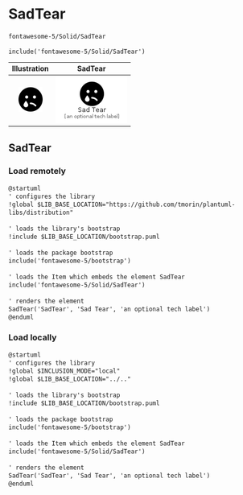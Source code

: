 # SadTear


```text
fontawesome-5/Solid/SadTear
```

```text
include('fontawesome-5/Solid/SadTear')
```



| Illustration | SadTear |
| :---: | :---: |
| ![illustration for Illustration](../../fontawesome-5/Solid/SadTear.png) | ![illustration for SadTear](../../fontawesome-5/Solid/SadTear.Local.png) |




## SadTear

### Load remotely
```plantuml
@startuml
' configures the library
!global $LIB_BASE_LOCATION="https://github.com/tmorin/plantuml-libs/distribution"

' loads the library's bootstrap
!include $LIB_BASE_LOCATION/bootstrap.puml

' loads the package bootstrap
include('fontawesome-5/bootstrap')

' loads the Item which embeds the element SadTear
include('fontawesome-5/Solid/SadTear')

' renders the element
SadTear('SadTear', 'Sad Tear', 'an optional tech label')
@enduml
```

### Load locally
```plantuml
@startuml
' configures the library
!global $INCLUSION_MODE="local"
!global $LIB_BASE_LOCATION="../.."

' loads the library's bootstrap
!include $LIB_BASE_LOCATION/bootstrap.puml

' loads the package bootstrap
include('fontawesome-5/bootstrap')

' loads the Item which embeds the element SadTear
include('fontawesome-5/Solid/SadTear')

' renders the element
SadTear('SadTear', 'Sad Tear', 'an optional tech label')
@enduml
```

